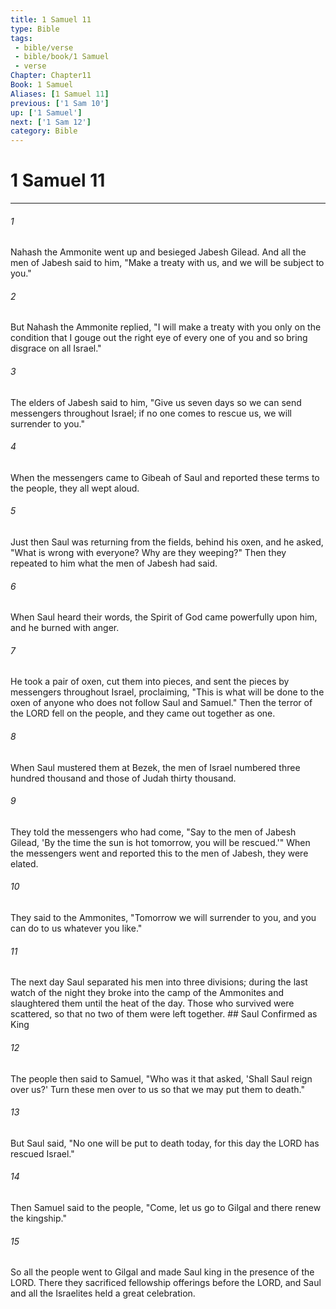 ```yaml
---
title: 1 Samuel 11
type: Bible
tags:
 - bible/verse
 - bible/book/1 Samuel
 - verse
Chapter: Chapter11
Book: 1 Samuel
Aliases: [1 Samuel 11]
previous: ['1 Sam 10']
up: ['1 Samuel']
next: ['1 Sam 12']
category: Bible
---
```

# 1 Samuel 11

***


###### 1 
Nahash the Ammonite went up and besieged Jabesh Gilead. And all the men of Jabesh said to him, "Make a treaty with us, and we will be subject to you." 

###### 2 
But Nahash the Ammonite replied, "I will make a treaty with you only on the condition that I gouge out the right eye of every one of you and so bring disgrace on all Israel." 

###### 3 
The elders of Jabesh said to him, "Give us seven days so we can send messengers throughout Israel; if no one comes to rescue us, we will surrender to you." 

###### 4 
When the messengers came to Gibeah of Saul and reported these terms to the people, they all wept aloud. 

###### 5 
Just then Saul was returning from the fields, behind his oxen, and he asked, "What is wrong with everyone? Why are they weeping?" Then they repeated to him what the men of Jabesh had said. 

###### 6 
When Saul heard their words, the Spirit of God came powerfully upon him, and he burned with anger. 

###### 7 
He took a pair of oxen, cut them into pieces, and sent the pieces by messengers throughout Israel, proclaiming, "This is what will be done to the oxen of anyone who does not follow Saul and Samuel." Then the terror of the LORD fell on the people, and they came out together as one. 

###### 8 
When Saul mustered them at Bezek, the men of Israel numbered three hundred thousand and those of Judah thirty thousand. 

###### 9 
They told the messengers who had come, "Say to the men of Jabesh Gilead, 'By the time the sun is hot tomorrow, you will be rescued.'" When the messengers went and reported this to the men of Jabesh, they were elated. 

###### 10 
They said to the Ammonites, "Tomorrow we will surrender to you, and you can do to us whatever you like." 

###### 11 
The next day Saul separated his men into three divisions; during the last watch of the night they broke into the camp of the Ammonites and slaughtered them until the heat of the day. Those who survived were scattered, so that no two of them were left together. ## Saul Confirmed as King 

###### 12 
The people then said to Samuel, "Who was it that asked, 'Shall Saul reign over us?' Turn these men over to us so that we may put them to death." 

###### 13 
But Saul said, "No one will be put to death today, for this day the LORD has rescued Israel." 

###### 14 
Then Samuel said to the people, "Come, let us go to Gilgal and there renew the kingship." 

###### 15 
So all the people went to Gilgal and made Saul king in the presence of the LORD. There they sacrificed fellowship offerings before the LORD, and Saul and all the Israelites held a great celebration. 
